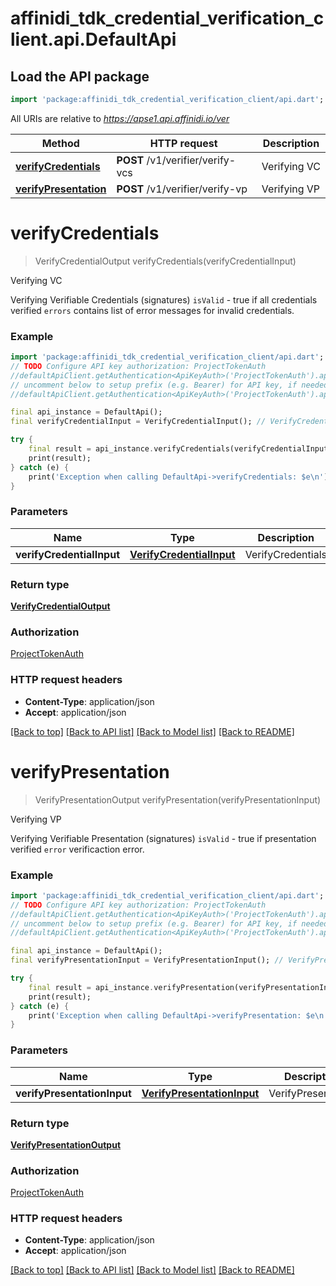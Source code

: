 # affinidi_tdk_credential_verification_client.api.DefaultApi

## Load the API package

```dart
import 'package:affinidi_tdk_credential_verification_client/api.dart';
```

All URIs are relative to *https://apse1.api.affinidi.io/ver*

| Method                                                     | HTTP request                     | Description  |
| ---------------------------------------------------------- | -------------------------------- | ------------ |
| [**verifyCredentials**](DefaultApi.md#verifycredentials)   | **POST** /v1/verifier/verify-vcs | Verifying VC |
| [**verifyPresentation**](DefaultApi.md#verifypresentation) | **POST** /v1/verifier/verify-vp  | Verifying VP |

# **verifyCredentials**

> VerifyCredentialOutput verifyCredentials(verifyCredentialInput)

Verifying VC

Verifying Verifiable Credentials (signatures) `isValid` - true if all credentials verified `errors` contains list of error messages for invalid credentials.

### Example

```dart
import 'package:affinidi_tdk_credential_verification_client/api.dart';
// TODO Configure API key authorization: ProjectTokenAuth
//defaultApiClient.getAuthentication<ApiKeyAuth>('ProjectTokenAuth').apiKey = 'YOUR_API_KEY';
// uncomment below to setup prefix (e.g. Bearer) for API key, if needed
//defaultApiClient.getAuthentication<ApiKeyAuth>('ProjectTokenAuth').apiKeyPrefix = 'Bearer';

final api_instance = DefaultApi();
final verifyCredentialInput = VerifyCredentialInput(); // VerifyCredentialInput | VerifyCredentials

try {
    final result = api_instance.verifyCredentials(verifyCredentialInput);
    print(result);
} catch (e) {
    print('Exception when calling DefaultApi->verifyCredentials: $e\n');
}
```

### Parameters

| Name                      | Type                                                  | Description       | Notes |
| ------------------------- | ----------------------------------------------------- | ----------------- | ----- |
| **verifyCredentialInput** | [**VerifyCredentialInput**](VerifyCredentialInput.md) | VerifyCredentials |

### Return type

[**VerifyCredentialOutput**](VerifyCredentialOutput.md)

### Authorization

[ProjectTokenAuth](../README.md#ProjectTokenAuth)

### HTTP request headers

- **Content-Type**: application/json
- **Accept**: application/json

[[Back to top]](#) [[Back to API list]](../README.md#documentation-for-api-endpoints) [[Back to Model list]](../README.md#documentation-for-models) [[Back to README]](../README.md)

# **verifyPresentation**

> VerifyPresentationOutput verifyPresentation(verifyPresentationInput)

Verifying VP

Verifying Verifiable Presentation (signatures) `isValid` - true if presentation verified `error` verificaction error.

### Example

```dart
import 'package:affinidi_tdk_credential_verification_client/api.dart';
// TODO Configure API key authorization: ProjectTokenAuth
//defaultApiClient.getAuthentication<ApiKeyAuth>('ProjectTokenAuth').apiKey = 'YOUR_API_KEY';
// uncomment below to setup prefix (e.g. Bearer) for API key, if needed
//defaultApiClient.getAuthentication<ApiKeyAuth>('ProjectTokenAuth').apiKeyPrefix = 'Bearer';

final api_instance = DefaultApi();
final verifyPresentationInput = VerifyPresentationInput(); // VerifyPresentationInput | VerifyPresentation

try {
    final result = api_instance.verifyPresentation(verifyPresentationInput);
    print(result);
} catch (e) {
    print('Exception when calling DefaultApi->verifyPresentation: $e\n');
}
```

### Parameters

| Name                        | Type                                                      | Description        | Notes |
| --------------------------- | --------------------------------------------------------- | ------------------ | ----- |
| **verifyPresentationInput** | [**VerifyPresentationInput**](VerifyPresentationInput.md) | VerifyPresentation |

### Return type

[**VerifyPresentationOutput**](VerifyPresentationOutput.md)

### Authorization

[ProjectTokenAuth](../README.md#ProjectTokenAuth)

### HTTP request headers

- **Content-Type**: application/json
- **Accept**: application/json

[[Back to top]](#) [[Back to API list]](../README.md#documentation-for-api-endpoints) [[Back to Model list]](../README.md#documentation-for-models) [[Back to README]](../README.md)
